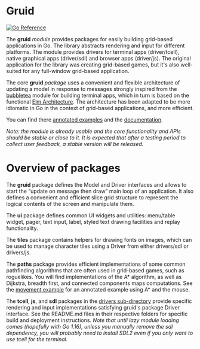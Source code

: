 # Gruid

[![Go Reference](https://pkg.go.dev/badge/github.com/anaseto/gruid.svg)](https://pkg.go.dev/github.com/anaseto/gruid)

The **gruid** *module* provides packages for easily building grid-based
applications in Go.  The library abstracts rendering and input for different
platforms. The module provides drivers for terminal apps (driver/tcell), native
graphical apps (driver/sdl) and browser apps (driver/js). The original
application for the library was creating grid-based games, but it's also
well-suited for any full-window grid-based application.

The core **gruid** *package* uses a convenient and flexible architecture of
updating a model in response to messages strongly inspired from the
[bubbletea](https://github.com/charmbracelet/bubbletea) module for building
terminal apps, which in turn is based on the functional [Elm
Architecture](https://guide.elm-lang.org/architecture/). The architecture has
been adapted to be more idiomatic in Go in the context of grid-based
applications, and more efficient.

You can find there [annotated examples](examples/) and the
[documentation](https://pkg.go.dev/github.com/anaseto/gruid).

*Note: the module is already usable and the core functionality and APIs should
be stable or close to it. It is expected that after a testing period to collect
user feedback, a stable version will be released.*

# Overview of packages

The **gruid** package defines the Model and Driver interfaces and allows to
start the “update on message then draw” main loop of an application. It also
defines a convenient and efficient slice grid structure to represent the
logical contents of the screen and manipulate them.

The **ui** package defines common UI widgets and utilities: menu/table widget,
pager, text input, label, styled text drawing facilities and replay
functionality.

The **tiles** package contains helpers for drawing fonts on images, which can
be used to manage character tiles using a Driver from either drivers/sdl or
drivers/js.

The **paths** package provides efficient implementations of some common
pathfinding algorithms that are often used in grid-based games, such as
roguelikes. You will find implementations of the A\* algorithm, as well as
Dijkstra, breadth first, and connected components maps computations. See the
[movement example](examples/movement/move.go) for an annotated example using
A\* and the mouse.

The **tcell**, **js**, and **sdl** packages in the [drivers
sub-directory](drivers/) provide specific rendering and input implementations
satisfying gruid's package Driver interface. See the README.md files in their
respective folders for specific build and deployment instructions. *Note that
until lazy module loading comes (hopefully with Go 1.16), unless you manually
remove the sdl dependency, you will probably need to install SDL2 even if you
only want to use tcell for the terminal.*
